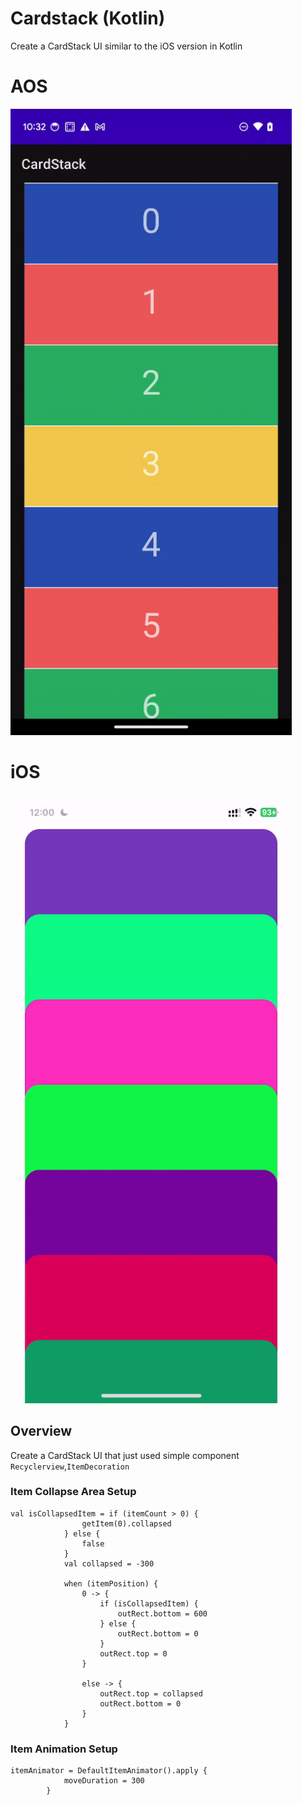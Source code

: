# Cardstack (Kotlin)
Create a CardStack UI similar to the iOS version in Kotlin

# AOS
<img src="readme/cardstack_aos.gif" width="450"/>

# iOS
<img src="readme/cardstack_ios.gif" width="450"/>

## Overview

Create a CardStack UI that just used simple component `Recyclerview`,`ItemDecoration`


### Item Collapse Area Setup
```
val isCollapsedItem = if (itemCount > 0) {
                getItem(0).collapsed
            } else {
                false
            }
            val collapsed = -300

            when (itemPosition) {
                0 -> {
                    if (isCollapsedItem) {
                        outRect.bottom = 600
                    } else {
                        outRect.bottom = 0
                    }
                    outRect.top = 0
                }

                else -> {
                    outRect.top = collapsed
                    outRect.bottom = 0
                }
            }
```

### Item Animation Setup

```
itemAnimator = DefaultItemAnimator().apply {
            moveDuration = 300
        }
```